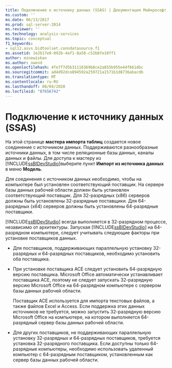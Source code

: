 ```yaml
---
title: Подключение к источнику данных (SSAS) | Документация Майкрософт
ms.custom: ''
ms.date: 06/13/2017
ms.prod: sql-server-2014
ms.reviewer: ''
ms.technology: analysis-services
ms.topic: conceptual
f1_keywords:
- sql12.asvs.bidtoolset.conndatasource.f1
ms.assetid: 1e2b17e9-092b-4af1-8a58-c52b8fe10ff1
author: minewiskan
ms.author: owend
ms.openlocfilehash: 4fe7f7d5b31118369b8ce2a855b955e44f661dbc
ms.sourcegitcommit: ad4d92dce894592a259721a1571b1d8736abacdb
ms.translationtype: MT
ms.contentlocale: ru-RU
ms.lasthandoff: 08/04/2020
ms.locfileid: "87656742"
---
```

# <a name="connect-to-a-data-source-ssas"></a>Подключение к источнику данных (SSAS)
  На этой странице **мастера импорта таблиц** создается новое соединение с источником данных. Поддерживаются разнообразные источники данных, в том числе реляционные базы данных, каналы данных и файлы. Для доступа к мастеру из [!INCLUDE[ssBIDevStudio](../includes/ssbidevstudio-md.md)]выберите пункт **Импорт из источника данных** в меню **Модель**.  
  
 Для соединения с источником данных необходимо, чтобы на компьютере был установлен соответствующий поставщик. На сервере базы данных рабочей области должен быть установлен соответствующий поставщик. Для 32-разрядных (x86) серверов должны быть установлены 32-разрядные поставщики. Для 64-разрядных (x64) серверов должны быть установлены 64-разрядные поставщики.  
  
 [!INCLUDE[ssBIDevStudio](../includes/ssbidevstudio-md.md)] всегда выполняется в 32-разрядном процессе, независимо от архитектуры. Запуская [!INCLUDE[ssBIDevStudio](../includes/ssbidevstudio-md.md)] на 64-разрядном компьютере, следует учитывать следующие факторы при установке поставщиков данных.  
  
-   Для поставщиков, поддерживающих параллельную установку 32-разрядных и 64-разрядных поставщиков, необходимо установить оба поставщика.  
  
-   При установке поставщика ACE следует установить 64-разрядную версию поставщика. Microsoft Office автоматически устанавливает поставщика ACE, поэтому не следует запускать 32-разрядную версию Microsoft Office на 64-разрядном компьютере с сервером базы данных рабочей области.  
  
     Поставщик ACE используется для импорта текстовых файлов, а также файлов Excel и Access. Если поддержка этих данных источников не требуется, можно запустить 32-разрядную версию Microsoft Office на компьютере, на котором выполняется 64-разрядный сервер базы данных рабочей области.  
  
-   Для других поставщиков, не поддерживающих параллельную установку 32-разрядных и 64-разрядных поставщиков, требуется установка 32-разрядного поставщика. Если доступны только 64-разрядные компьютеры, необходимо использовать удаленный компьютер с 64-разрядным поставщиком, установленным как сервер базы данных рабочей области.  
  
  
